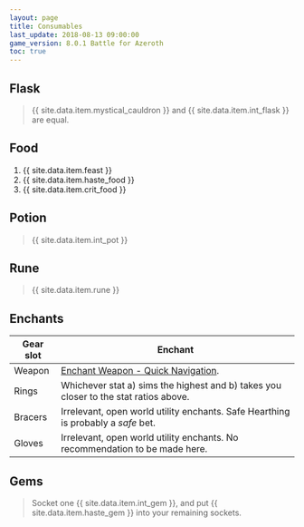 ```yaml
---
layout: page
title: Consumables
last_update: 2018-08-13 09:00:00
game_version: 8.0.1 Battle for Azeroth
toc: true
---
```


## Flask
> {{ site.data.item.mystical_cauldron }} and {{ site.data.item.int_flask }} are equal.

## Food
1. {{ site.data.item.feast }}
1. {{ site.data.item.haste_food }}
1. {{ site.data.item.crit_food }}

## Potion
> {{ site.data.item.int_pot }}

## Rune
> {{ site.data.item.rune }}

## Enchants

Gear slot | Enchant
--- | ---
Weapon | <a href="https://bfa.wowhead.com/item=159786/enchant-weapon-quick-navigation">Enchant Weapon - Quick Navigation</a>.
Rings | Whichever stat a) sims the highest and b) takes you closer to the stat ratios above.
Bracers | Irrelevant, open world utility enchants. Safe Hearthing is probably a *safe* bet.
Gloves | Irrelevant, open world utility enchants. No recommendation to be made here.

## Gems

> Socket one {{ site.data.item.int_gem }}, and put {{ site.data.item.haste_gem }} into your remaining sockets.